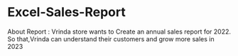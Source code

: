# Excel-Sales-Report
About Report : Vrinda store wants to Create an annual sales report for 2022. So that,Vrinda can understand their customers and grow more sales in 2023
